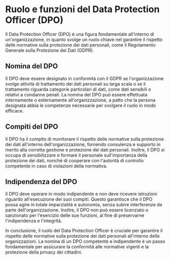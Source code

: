 # Ruolo e funzioni del Data Protection Officer (DPO)

Il Data Protection Officer (DPO) è una figura fondamentale all'interno di un'organizzazione, in quanto svolge un ruolo chiave nel garantire il rispetto delle normative sulla protezione dei dati personali, come il Regolamento Generale sulla Protezione dei Dati (GDPR).

## Nomina del DPO

Il DPO deve essere designato in conformità con il GDPR se l'organizzazione svolge attività di trattamento dei dati personali su larga scala o se il trattamento riguarda categorie particolari di dati, come dati sensibili o relativi a condanne penali. La nomina del DPO può essere effettuata internamente o esternamente all'organizzazione, a patto che la persona designata abbia le competenze necessarie per svolgere il ruolo in modo efficace.

## Compiti del DPO

Il DPO ha il compito di monitorare il rispetto delle normative sulla protezione dei dati all'interno dell'organizzazione, fornendo consulenza e supporto in merito alla corretta gestione e protezione dei dati personali. Inoltre, il DPO si occupa di sensibilizzare e formare il personale sull'importanza della protezione dei dati, nonché di cooperare con l'autorità di controllo competente in caso di violazioni della normativa.

## Indipendenza del DPO

Il DPO deve operare in modo indipendente e non deve ricevere istruzioni riguardo all'esecuzione dei suoi compiti. Questo garantisce che il DPO possa agire in totale imparzialità e autonomia, senza subire interferenze da parte dell'organizzazione. Inoltre, il DPO non può essere licenziato o sanzionato per l'esercizio delle sue funzioni, al fine di preservarne l'indipendenza e l'integrità.

In conclusione, il ruolo del Data Protection Officer è cruciale per garantire il rispetto delle normative sulla protezione dei dati personali all'interno delle organizzazioni. La nomina di un DPO competente e indipendente è un passo fondamentale per assicurare la conformità alle normative vigenti e la protezione della privacy dei cittadini.